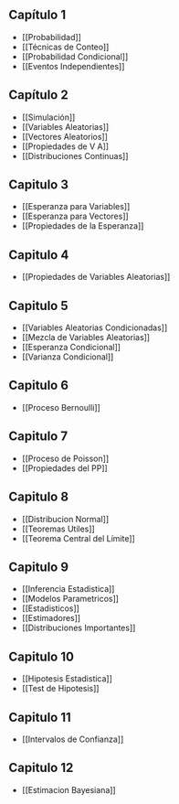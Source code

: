 ## Capítulo 1

- [[Probabilidad]]
- [[Técnicas de Conteo]]
- [[Probabilidad Condicional]]
- [[Eventos Independientes]]

## Capítulo 2

- [[Simulación]]
- [[Variables Aleatorias]]
- [[Vectores Aleatorios]]
- [[Propiedades de V A]]
- [[Distribuciones Continuas]]

## Capitulo 3

- [[Esperanza para Variables]]
- [[Esperanza para Vectores]]
- [[Propiedades de la Esperanza]]

## Capitulo 4

- [[Propiedades de Variables Aleatorias]]

## Capitulo 5

- [[Variables Aleatorias Condicionadas]]
- [[Mezcla de Variables Aleatorias]]
- [[Esperanza Condicional]]
- [[Varianza Condicional]]

## Capitulo 6

- [[Proceso Bernoulli]]

## Capitulo 7

- [[Proceso de Poisson]]
- [[Propiedades del PP]]

## Capitulo 8

- [[Distribucion Normal]]
- [[Teoremas Utiles]]
- [[Teorema Central del Límite]]

## Capitulo 9

- [[Inferencia Estadistica]]
- [[Modelos Parametricos]]
- [[Estadisticos]]
- [[Estimadores]]
- [[Distribuciones Importantes]]

## Capitulo 10

- [[Hipotesis Estadistica]]
- [[Test de Hipotesis]]

## Capitulo 11

- [[Intervalos de Confianza]]

## Capitulo 12

- [[Estimacion Bayesiana]]
